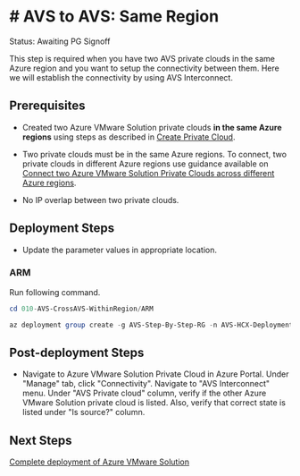# # AVS to AVS: Same Region
Status: Awaiting PG Signoff

This step is required when you have two AVS private clouds in the same Azure region and you want to setup the connectivity between them. Here we will establish the connectivity by using AVS Interconnect.

## Prerequisites

* Created two Azure VMware Solution private clouds **in the same Azure regions** using steps as described in [Create Private Cloud](../001-AVS-PrivateCloud/readme.md).

* Two private clouds must be in the same Azure regions. To connect, two private clouds in different Azure regions use guidance available on [Connect two Azure VMware Solution Private Clouds across different Azure regions](../009-AVS-CrossAVS-GlobalReach/readme.md).

* No IP overlap between two private clouds.

## Deployment Steps

* Update the parameter values in appropriate location.

### ARM

Run following command.

```powershell
cd 010-AVS-CrossAVS-WithinRegion/ARM

az deployment group create -g AVS-Step-By-Step-RG -n AVS-HCX-Deployment -c -f "CrossAVSWithinRegion.deploy.json" -p "@CrossAVSWithinRegion.parameters.json"
```

## Post-deployment Steps

* Navigate to Azure VMware Solution Private Cloud in Azure Portal. Under "Manage" tab, click "Connectivity". Navigate to "AVS Interconnect" menu. Under "AVS Private cloud" column, verify if the other Azure VMware Solution private cloud is listed. Also, verify that correct state is listed under "Is source?" column.

## Next Steps

[Complete deployment of Azure VMware Solution](../../../AVS-Landing-Zone/SingleRegion/readme.md)
